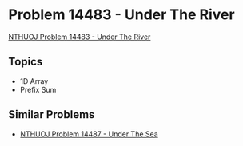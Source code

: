 # Problem 14483 - Under The River
[NTHUOJ Problem 14483 - Under The River](https://acm.cs.nthu.edu.tw/problem/14483/)

## Topics
- 1D Array
- Prefix Sum

## Similar Problems
- [NTHUOJ Problem 14487 - Under The Sea](https://acm.cs.nthu.edu.tw/problem/14483/)